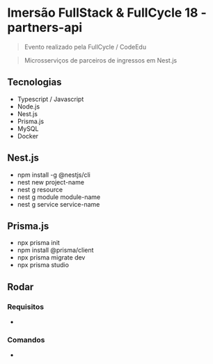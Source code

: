 # Imersão FullStack & FullCycle 18 - partners-api

> Evento realizado pela FullCycle / CodeEdu

> Microsserviços de parceiros de ingressos em Nest.js

## Tecnologias

- Typescript / Javascript
- Node.js
- Nest.js
- Prisma.js
- MySQL
- Docker

## Nest.js

- npm install -g @nestjs/cli
- nest new project-name
- nest g resource
- nest g module module-name
- nest g service service-name

## Prisma.js

- npx prisma init
- npm install @prisma/client
- npx prisma migrate dev
- npx prisma studio

## Rodar

### Requisitos

-

### Comandos

-
